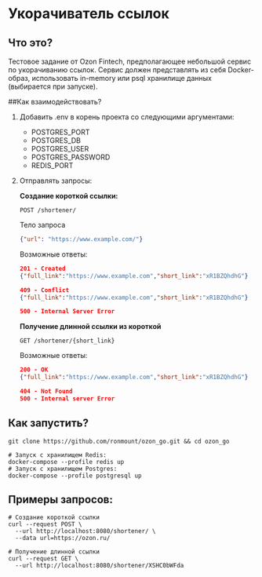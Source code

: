 # Укорачиватель ссылок

## Что это?
Тестовое задание от Ozon Fintech, предполагающее небольшой сервис по укорачиванию ссылок. 
Сервис должен представлять из себя Docker-образ, использовать in-memory или psql хранилище
данных (выбирается при запуске).

##Как взаимодействовать?
1. Добавить .env в корень проекта со следующими аргументами:
   * POSTGRES_PORT
   * POSTGRES_DB
   * POSTGRES_USER
   * POSTGRES_PASSWORD
   * REDIS_PORT

2. Отправлять запросы:

   **Создание короткой ссылки:**
   ```http request
   POST /shortener/
   ```
   Тело запроса
   ```json
   {"url": "https://www.example.com/"}
   ```
   Возможные ответы:
   ```json lines
   201 - Created
   {"full_link":"https://www.example.com","short_link":"xR1BZQhdhG"}
   
   409 - Conflict
   {"full_link":"https://www.example.com","short_link":"xR1BZQhdhG"}
   
   500 - Internal Server Error
   ```
   
   **Получение длинной ссылки из короткой**
   ```http request
   GET /shortener/{short_link}
   ```
   Возможные ответы:
   ```json lines
   200 - OK
   {"full_link":"https://www.example.com","short_link":"xR1BZQhdhG"}
   
   404 - Not Found
   500 - Internal server Error
   ```

## Как запустить?
```shell
git clone https://github.com/ronmount/ozon_go.git && cd ozon_go

# Запуск с хранилищем Redis:
docker-compose --profile redis up
# Запуск с хранилищем Postgres:
docker-compose --profile postgresql up
```

## Примеры запросов:
```shell
# Создание короткой ссылки
curl --request POST \
  --url http://localhost:8080/shortener/ \
  --data url=https://ozon.ru/
  
# Получение длинной ссылки
curl --request GET \ 
  --url http://localhost:8080/shortener/XSHC0bWFda
```
